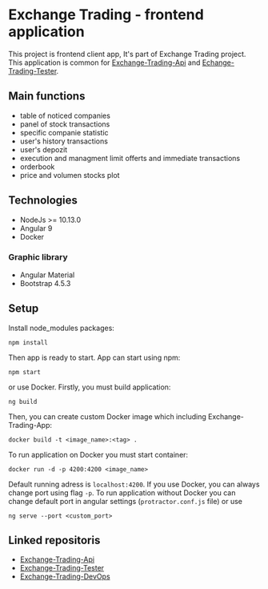 # Exchange Trading - frontend application
This project is frontend client app, It's part of Exchange Trading project. This application is common for [Exchange-Trading-Api](https://github.com/pkwasek08/Exchange-Trading) and [Echange-Trading-Tester](https://github.com/pkwasek08/Exchange-Trading-Tester).

## Main functions
- table of noticed companies
- panel of stock transactions
- specific companie statistic
- user's history transactions
- user's depozit
- execution and managment limit offerts and immediate transactions
- orderbook
- price and volumen stocks plot

## Technologies
- NodeJs >= 10.13.0
- Angular 9
- Docker

### Graphic library
- Angular Material
- Bootstrap 4.5.3

## Setup
Install node_modules packages:  
```
npm install
```
Then app is ready to start. App can start using npm:
```
npm start
```
or use Docker. Firstly, you must build application:
```
ng build
```
Then, you can create custom Docker image which including Exchange-Trading-App:
```
docker build -t <image_name>:<tag> .
```
To run application on Docker you must start container:
```
docker run -d -p 4200:4200 <image_name>
```
Default running adress is ``localhost:4200``. If you use Docker, you can always change port using flag ``-p``. To run application without Docker you can change default port in angular settings (``protractor.conf.js`` file) or use
```
ng serve --port <custom_port>
```
## Linked repositoris
* [Exchange-Trading-Api](https://github.com/pkwasek08/Exchange-Trading)    
* [Exchange-Trading-Tester](https://github.com/pkwasek08/Exchange-Trading-Tester)  
* [Exchange-Trading-DevOps](https://github.com/pkwasek08/Exchange-Trading-DevOps)
